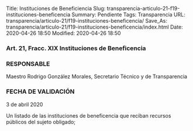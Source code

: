 Title: Instituciones de Beneficiencia
Slug: transparencia-articulo-21-f19-instituciones-beneficencia
Summary: Pendiente
Tags: Transparencia
URL: transparencia/articulo-21/f19-instituciones-beneficencia/
Save_As: transparencia/articulo-21/f19-instituciones-beneficencia/index.html
Date: 2020-04-26 18:50
Modified: 2020-04-26 18:50



### Art. 21, Fracc. XIX Instituciones de Beneficencia

### RESPONSABLE

Maestro Rodrigo González Morales, Secretario Técnico y de Transparencia

### FECHA DE VALIDACIÓN

3 de abril 2020

Un listado de las instituciones de beneficencia que reciban recursos públicos del sujeto obligado;


